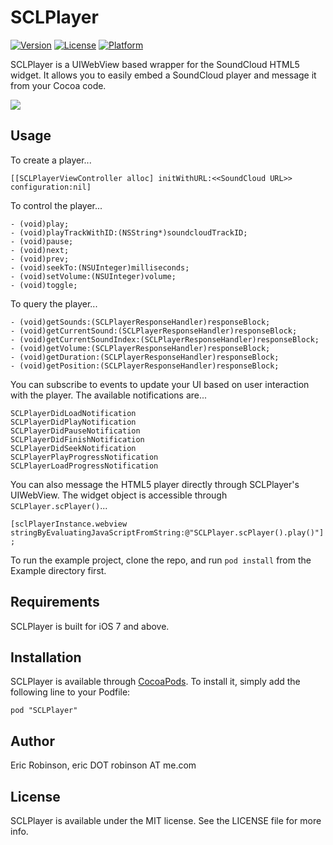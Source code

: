 # SCLPlayer

[![Version](https://img.shields.io/cocoapods/v/SCLPlayer.svg?style=flat)](http://cocoadocs.org/docsets/SCLPlayer)
[![License](https://img.shields.io/cocoapods/l/SCLPlayer.svg?style=flat)](http://cocoadocs.org/docsets/SCLPlayer)
[![Platform](https://img.shields.io/cocoapods/p/SCLPlayer.svg?style=flat)](http://cocoadocs.org/docsets/SCLPlayer)

SCLPlayer is a UIWebView based wrapper for the SoundCloud HTML5 widget. It allows you to easily embed a SoundCloud player and message it from your Cocoa code.

![](https://dl.dropboxusercontent.com/u/10239781/lwlvl_screenshot.png)

## Usage

To create a player...

`[[SCLPlayerViewController alloc] initWithURL:<<SoundCloud URL>> configuration:nil]`

To control the player...

```
- (void)play;
- (void)playTrackWithID:(NSString*)soundcloudTrackID;
- (void)pause;
- (void)next;
- (void)prev;
- (void)seekTo:(NSUInteger)milliseconds;
- (void)setVolume:(NSUInteger)volume;
- (void)toggle;
```

To query the player...

```
- (void)getSounds:(SCLPlayerResponseHandler)responseBlock;
- (void)getCurrentSound:(SCLPlayerResponseHandler)responseBlock;
- (void)getCurrentSoundIndex:(SCLPlayerResponseHandler)responseBlock;
- (void)getVolume:(SCLPlayerResponseHandler)responseBlock;
- (void)getDuration:(SCLPlayerResponseHandler)responseBlock;
- (void)getPosition:(SCLPlayerResponseHandler)responseBlock;
```

You can subscribe to events to update your UI based on user interaction with the player. The available notifications are...
```
SCLPlayerDidLoadNotification
SCLPlayerDidPlayNotification
SCLPlayerDidPauseNotification
SCLPlayerDidFinishNotification
SCLPlayerDidSeekNotification
SCLPlayerPlayProgressNotification
SCLPlayerLoadProgressNotification
````

You can also message the HTML5 player directly through SCLPlayer's UIWebView. The widget object is accessible through `SCLPlayer.scPlayer()`...

`[sclPlayerInstance.webview stringByEvaluatingJavaScriptFromString:@"SCLPlayer.scPlayer().play()"];`

To run the example project, clone the repo, and run `pod install` from the Example directory first.

## Requirements

SCLPlayer is built for iOS 7 and above.

## Installation

SCLPlayer is available through [CocoaPods](http://cocoapods.org). To install
it, simply add the following line to your Podfile:

    pod "SCLPlayer"

## Author

Eric Robinson, eric DOT robinson AT me.com

## License

SCLPlayer is available under the MIT license. See the LICENSE file for more info.

